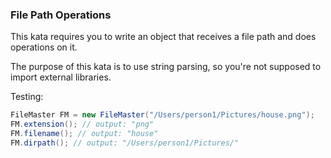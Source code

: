 ### File Path Operations

This kata requires you to write an object that receives a file path and does operations on it.

The purpose of this kata is to use string parsing, so you're not supposed to import external libraries.

Testing:
```c#
FileMaster FM = new FileMaster("/Users/person1/Pictures/house.png");
FM.extension(); // output: "png"
FM.filename(); // output: "house"
FM.dirpath(); // output: "/Users/person1/Pictures/"
```
